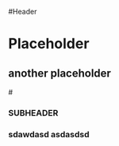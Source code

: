 #Header

## <H1>Placeholder</H1>
 <H2>another placeholder</H2>
# <H3>SUBHEADER<H3>
sdawdasd
asdasdsd